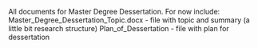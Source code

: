All documents for Master Degree Dessertation.
For now include:
	Master_Degree_Dessertation_Topic.docx	-	file with topic and summary (a little bit research structure)
    Plan_of_Dessertation                    -   file with plan for dessertation
